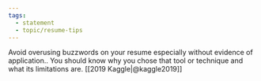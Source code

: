 ```yaml
---
tags: 
  - statement
  - topic/resume-tips
---
```

Avoid overusing buzzwords on your resume especially without evidence of application..
You should know why you chose that tool or technique and what its limitations are. [[2019 Kaggle|@kaggle2019]]